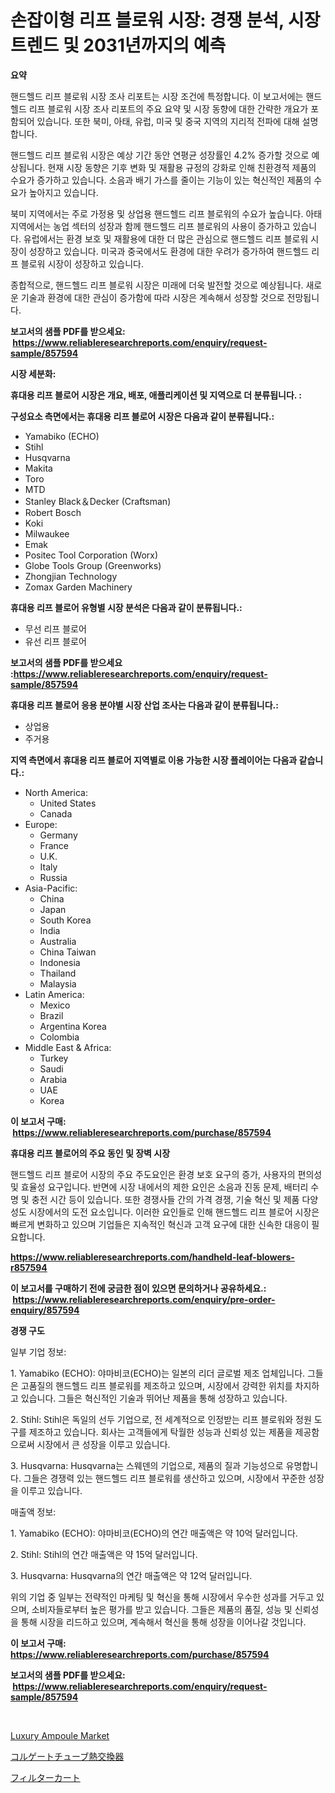 <p><h1>손잡이형 리프 블로워 시장: 경쟁 분석, 시장 트렌드 및 2031년까지의 예측</h1></p><p><strong>요약</strong></p>
<p><p>핸드헬드 리프 블로워 시장 조사 리포트는 시장 조건에 특정합니다. 이 보고서에는 핸드헬드 리프 블로워 시장 조사 리포트의 주요 요약 및 시장 동향에 대한 간략한 개요가 포함되어 있습니다. 또한 북미, 아태, 유럽, 미국 및 중국 지역의 지리적 전파에 대해 설명합니다.</p><p>핸드헬드 리프 블로워 시장은 예상 기간 동안 연평균 성장률인 4.2% 증가할 것으로 예상됩니다. 현재 시장 동향은 기후 변화 및 재활용 규정의 강화로 인해 친환경적 제품의 수요가 증가하고 있습니다. 소음과 배기 가스를 줄이는 기능이 있는 혁신적인 제품의 수요가 높아지고 있습니다.</p><p>북미 지역에서는 주로 가정용 및 상업용 핸드헬드 리프 블로워의 수요가 높습니다. 아태 지역에서는 농업 섹터의 성장과 함께 핸드헬드 리프 블로워의 사용이 증가하고 있습니다. 유럽에서는 환경 보호 및 재활용에 대한 더 많은 관심으로 핸드헬드 리프 블로워 시장이 성장하고 있습니다. 미국과 중국에서도 환경에 대한 우려가 증가하여 핸드헬드 리프 블로워 시장이 성장하고 있습니다.</p><p>종합적으로, 핸드헬드 리프 블로워 시장은 미래에 더욱 발전할 것으로 예상됩니다. 새로운 기술과 환경에 대한 관심이 증가함에 따라 시장은 계속해서 성장할 것으로 전망됩니다.</p></p>
<p><strong>보고서의 샘플 PDF를 받으세요: &nbsp;<a href="https://www.reliableresearchreports.com/enquiry/request-sample/857594">https://www.reliableresearchreports.com/enquiry/request-sample/857594</a></strong></p>
<p><strong>시장 세분화:</strong></p>
<p><strong> 휴대용 리프 블로어 시장은 개요, 배포, 애플리케이션 및 지역으로 더 분류됩니다. :</strong></p>
<p><strong>구성요소 측면에서는 휴대용 리프 블로어 시장은 다음과 같이 분류됩니다.:</strong></p>
<p><ul><li>Yamabiko (ECHO)</li><li>Stihl</li><li>Husqvarna</li><li>Makita</li><li>Toro</li><li>MTD</li><li>Stanley Black＆Decker (Craftsman)</li><li>Robert Bosch</li><li>Koki</li><li>Milwaukee</li><li>Emak</li><li>Positec Tool Corporation (Worx)</li><li>Globe Tools Group (Greenworks)</li><li>Zhongjian Technology</li><li>Zomax Garden Machinery</li></ul></p>
<p><strong> 휴대용 리프 블로어 유형별 시장 분석은 다음과 같이 분류됩니다.:</strong></p>
<p><ul><li>무선 리프 블로어</li><li>유선 리프 블로어</li></ul></p>
<p><strong>보고서의 샘플 PDF를 받으세요 :<a href="https://www.reliableresearchreports.com/enquiry/request-sample/857594">https://www.reliableresearchreports.com/enquiry/request-sample/857594</a></strong></p>
<p><strong> 휴대용 리프 블로어 응용 분야별 시장 산업 조사는 다음과 같이 분류됩니다.:</strong></p>
<p><ul><li>상업용</li><li>주거용</li></ul></p>
<p><strong>지역 측면에서 휴대용 리프 블로어 지역별로 이용 가능한 시장 플레이어는 다음과 같습니다.:</strong></p>
<p><ul>
    <li>
        North America:
        <ul>
            <li>United States</li>
            <li>Canada</li>
        </ul>
    </li>
    <li>
        Europe:
        <ul>
            <li>Germany</li>
            <li>France</li>
            <li>U.K.</li>
            <li>Italy</li>
            <li>Russia</li>
        </ul>
    </li>
    <li>
        Asia-Pacific:
        <ul>
            <li>China</li>
            <li>Japan</li>
            <li>South Korea</li>
            <li>India</li>
            <li>Australia</li>
            <li>China Taiwan</li>
            <li>Indonesia</li>
            <li>Thailand</li>
            <li>Malaysia</li>
        </ul>
    </li>
    <li>
        Latin America:
        <ul>
            <li>Mexico</li>
            <li>Brazil</li>
            <li>Argentina Korea</li>
            <li>Colombia</li>
        </ul>
    </li>
    <li>
        Middle East & Africa:
        <ul>
            <li>Turkey</li>
            <li>Saudi</li>
            <li>Arabia</li>
            <li>UAE</li>
            <li>Korea</li>
        </ul>
    </li>
    </ul></p>
<p><strong>이 보고서 구매: &nbsp;<a href="https://www.reliableresearchreports.com/purchase/857594">https://www.reliableresearchreports.com/purchase/857594</a></strong></p>
<p><strong>휴대용 리프 블로어의 주요 동인 및 장벽 시장</strong></p>
<p><p>핸드헬드 리프 블로어 시장의 주요 주도요인은 환경 보호 요구의 증가, 사용자의 편의성 및 효율성 요구입니다. 반면에 시장 내에서의 제한 요인은 소음과 진동 문제, 배터리 수명 및 충전 시간 등이 있습니다. 또한 경쟁사들 간의 가격 경쟁, 기술 혁신 및 제품 다양성도 시장에서의 도전 요소입니다. 이러한 요인들로 인해 핸드헬드 리프 블로어 시장은 빠르게 변화하고 있으며 기업들은 지속적인 혁신과 고객 요구에 대한 신속한 대응이 필요합니다.</p></p>
<p><strong><a href="https://www.reliableresearchreports.com/handheld-leaf-blowers-r857594">https://www.reliableresearchreports.com/handheld-leaf-blowers-r857594</a></strong></p>
<p><strong>이 보고서를 구매하기 전에 궁금한 점이 있으면 문의하거나 공유하세요.: &nbsp;<a href="https://www.reliableresearchreports.com/enquiry/pre-order-enquiry/857594">https://www.reliableresearchreports.com/enquiry/pre-order-enquiry/857594</a></strong></p>
<p><strong>경쟁 구도</strong></p>
<p><p>일부 기업 정보:</p><p>1. Yamabiko (ECHO): 야마비코(ECHO)는 일본의 리더 글로벌 제조 업체입니다. 그들은 고품질의 핸드헬드 리프 블로워를 제조하고 있으며, 시장에서 강력한 위치를 차지하고 있습니다. 그들은 혁신적인 기술과 뛰어난 제품을 통해 성장하고 있습니다.</p><p>2. Stihl: Stihl은 독일의 선두 기업으로, 전 세계적으로 인정받는 리프 블로워와 정원 도구를 제조하고 있습니다. 회사는 고객들에게 탁월한 성능과 신뢰성 있는 제품을 제공함으로써 시장에서 큰 성장을 이루고 있습니다.</p><p>3. Husqvarna: Husqvarna는 스웨덴의 기업으로, 제품의 질과 기능성으로 유명합니다. 그들은 경쟁력 있는 핸드헬드 리프 블로워를 생산하고 있으며, 시장에서 꾸준한 성장을 이루고 있습니다.</p><p>매출액 정보:</p><p>1. Yamabiko (ECHO): 야마비코(ECHO)의 연간 매출액은 약 10억 달러입니다.</p><p>2. Stihl: Stihl의 연간 매출액은 약 15억 달러입니다.</p><p>3. Husqvarna: Husqvarna의 연간 매출액은 약 12억 달러입니다.</p><p>위의 기업 중 일부는 전략적인 마케팅 및 혁신을 통해 시장에서 우수한 성과를 거두고 있으며, 소비자들로부터 높은 평가를 받고 있습니다. 그들은 제품의 품질, 성능 및 신뢰성을 통해 시장을 리드하고 있으며, 계속해서 혁신을 통해 성장을 이어나갈 것입니다.</p></p>
<p><strong>이 보고서 구매: &nbsp; <a href="https://www.reliableresearchreports.com/purchase/857594">https://www.reliableresearchreports.com/purchase/857594</a></strong></p>
<p><strong>보고서의 샘플 PDF를 받으세요: &nbsp;<a href="https://www.reliableresearchreports.com/enquiry/request-sample/857594">https://www.reliableresearchreports.com/enquiry/request-sample/857594</a></strong><strong></strong></p>
<p>&nbsp;</p>
<p><p><a href="https://medium.com/@shawnsmihv698/luxury-ampoule-market-exploring-market-share-market-trends-and-future-growth-10e86afef078">Luxury Ampoule Market</a></p><p><a href="https://medium.com/@ebbkautzer/%E6%B3%A2%E7%8A%B6%E3%83%81%E3%83%A5%E3%83%BC%E3%83%96%E7%86%B1%E4%BA%A4%E6%8F%9B%E5%99%A8%E5%B8%82%E5%A0%B4%E8%AA%BF%E6%9F%BB%E3%83%AC%E3%83%9D%E3%83%BC%E3%83%88-%E3%81%9D%E3%81%AE%E6%AD%B4%E5%8F%B2%E3%81%A82024%E5%B9%B4%E3%81%8B%E3%82%892031%E5%B9%B4%E3%81%BE%E3%81%A7%E3%81%AE%E4%BA%88%E6%B8%AC-a3a3390f105b">コルゲートチューブ熱交換器</a></p><p><a href="https://medium.com/@queenlitle19361/%E3%83%87%E3%82%B3%E3%83%BC%E3%83%87%E3%82%A3%E3%83%B3%E3%82%B0%E3%83%95%E3%82%A3%E3%83%AB%E3%82%BF%E3%83%BC%E3%82%AB%E3%83%BC%E3%83%88%E3%83%9E%E3%83%BC%E3%82%B1%E3%83%83%E3%83%88%E3%83%A1%E3%83%88%E3%83%AA%E3%83%83%E3%82%AF%E3%82%B9-%E5%B8%82%E5%A0%B4%E3%82%B7%E3%82%A7%E3%82%A2-%E3%83%88%E3%83%AC%E3%83%B3%E3%83%89-%E3%81%8A%E3%82%88%E3%81%B3%E6%88%90%E9%95%B7%E3%83%91%E3%82%BF%E3%83%BC%E3%83%B3-1bdd55a2cef4">フィルターカート</a></p></p>